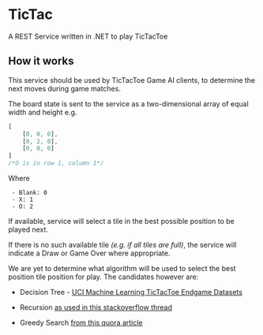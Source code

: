 # TicTac
A REST Service written in .NET to play TicTacToe

## How it works

This service should be used by TicTacToe Game AI clients, to determine the next moves during game matches. 

The board state is sent to the service as a two-dimensional array of equal width and height e.g.

```js
[
    [0, 0, 0],
    [0, 2, 0],
    [0, 0, 0]
]
/*O is in row 1, column 1*/
```

Where 

```
 - Blank: 0
 - X: 1
 - O: 2
```

If available, service will select a tile in the best possible position to be played next.

If there is no such available tile _(e.g. if all tiles are full)_, the service will indicate a Draw or Game Over where appropriate.

We are yet to determine what algorithm will be used to select the best position tile position for play. The candidates however are:

 - Decision Tree - [UCI Machine Learning TicTacToe Endgame Datasets](http://archive.ics.uci.edu/ml/datasets/Tic-Tac-Toe+Endgame)

 - Recursion [as used in this stackoverflow thread](http://stackoverflow.com/questions/8880064/tic-tac-toe-recursive-algorithm)

 - Greedy Search [from this quora article](https://www.quora.com/Is-there-a-way-to-never-lose-at-Tic-Tac-Toe/answer/Raziman-T-V)